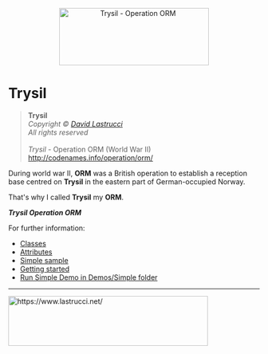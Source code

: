 <p align="center">
  <img width="300" height="115" src="https://github.com/davidlastrucci/Trysil/blob/master/Docs/Trysil.png" title="Trysil - Operation ORM">
</p>

# Trysil
> **Trysil**<br>
> *Copyright © [David Lastrucci](https://www.lastrucci.net/)*<br>
> *All rights reserved*<br>
> <br>
> *Trysil* - Operation ORM (World War II)<br>
> http://codenames.info/operation/orm/

During world war II, **ORM** was a British operation to establish a reception base centred on **Trysil** in the eastern part of German-occupied Norway.

That's why I called **Trysil** my **ORM**.

***Trysil Operation ORM***

For further information:

- [Classes](https://github.com/davidlastrucci/Trysil/blob/master/Docs/Classes.md)
- [Attributes](https://github.com/davidlastrucci/Trysil/blob/master/Docs/Attributes.md)
- [Simple sample](https://github.com/davidlastrucci/Trysil/blob/master/Docs/Sample.md)
- [Getting started](https://github.com/davidlastrucci/Trysil/blob/master/Docs/GettingStarted.md)
- [Run Simple Demo in Demos/Simple folder](https://github.com/davidlastrucci/Trysil/blob/master/Docs/RunSimpleDemo.md)

---
<p>
  <a href="https://www.lastrucci.net/">
    <img width="400" height="100" src="https://www.lastrucci.net/images/badge.small.png" title="https://www.lastrucci.net/">
  </a>
</p>
